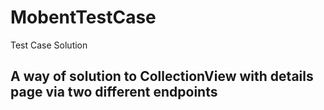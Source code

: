 # MobentTestCase
 Test Case Solution

## A way of solution to CollectionView with details page via two different endpoints
